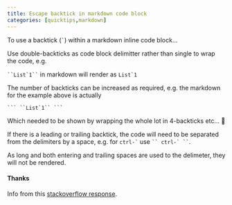 ```yaml
---
title: Escape backtick in markdown code block
categories: [quicktips,markdown]
---
```

To use a backtick (`` ` ``) within a markdown inline code block...

<!--more-->
Use double-backticks as code block delimitter rather than single to wrap the code, e.g.

``` ``List`1`` ``` in markdown will render as ``List`1``

The number of backticks can be increased as required, e.g. the markdown for the example above is actually

```` ``` ``List`1`` ``` ````

Which needed to be shown by wrapping the whole lot in 4-backticks etc... :slightly_smiling_face:

If there is a leading or trailing backtick, the code will need to be separated from the delimiters by a space, e.g. for `` ctrl-` `` use ``` `` ctrl-` `` ```.

As long and both entering and trailing spaces are used to the delimeter, they will not be rendered.


#### Thanks

Info from this [stackoverflow response](https://meta.stackexchange.com/a/82722/374981).